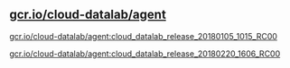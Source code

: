 
[gcr.io/cloud-datalab/agent](https://hub.docker.com/r/anjia0532/cloud-datalab.agent/tags/)
-----


[gcr.io/cloud-datalab/agent:cloud_datalab_release_20180105_1015_RC00](https://hub.docker.com/r/anjia0532/cloud-datalab.agent/tags/)


[gcr.io/cloud-datalab/agent:cloud_datalab_release_20180220_1606_RC00](https://hub.docker.com/r/anjia0532/cloud-datalab.agent/tags/)


